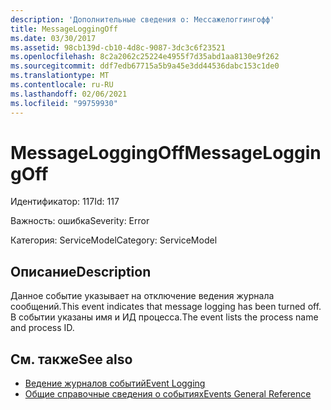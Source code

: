 ```yaml
---
description: 'Дополнительные сведения о: Мессажелоггингофф'
title: MessageLoggingOff
ms.date: 03/30/2017
ms.assetid: 98cb139d-cb10-4d8c-9087-3dc3c6f23521
ms.openlocfilehash: 8c2a2062c25224e4955f7d35abd1aa8130e9f262
ms.sourcegitcommit: ddf7edb67715a5b9a45e3dd44536dabc153c1de0
ms.translationtype: MT
ms.contentlocale: ru-RU
ms.lasthandoff: 02/06/2021
ms.locfileid: "99759930"
---
```

# <a name="messageloggingoff"></a><span data-ttu-id="f5252-103">MessageLoggingOff</span><span class="sxs-lookup"><span data-stu-id="f5252-103">MessageLoggingOff</span></span>

<span data-ttu-id="f5252-104">Идентификатор: 117</span><span class="sxs-lookup"><span data-stu-id="f5252-104">Id: 117</span></span>  
  
 <span data-ttu-id="f5252-105">Важность: ошибка</span><span class="sxs-lookup"><span data-stu-id="f5252-105">Severity: Error</span></span>  
  
 <span data-ttu-id="f5252-106">Категория: ServiceModel</span><span class="sxs-lookup"><span data-stu-id="f5252-106">Category: ServiceModel</span></span>  
  
## <a name="description"></a><span data-ttu-id="f5252-107">Описание</span><span class="sxs-lookup"><span data-stu-id="f5252-107">Description</span></span>  

 <span data-ttu-id="f5252-108">Данное событие указывает на отключение ведения журнала сообщений.</span><span class="sxs-lookup"><span data-stu-id="f5252-108">This event indicates that message logging has been turned off.</span></span> <span data-ttu-id="f5252-109">В событии указаны имя и ИД процесса.</span><span class="sxs-lookup"><span data-stu-id="f5252-109">The event lists the process name and process ID.</span></span>  
  
## <a name="see-also"></a><span data-ttu-id="f5252-110">См. также</span><span class="sxs-lookup"><span data-stu-id="f5252-110">See also</span></span>

- [<span data-ttu-id="f5252-111">Ведение журналов событий</span><span class="sxs-lookup"><span data-stu-id="f5252-111">Event Logging</span></span>](index.md)
- [<span data-ttu-id="f5252-112">Общие справочные сведения о событиях</span><span class="sxs-lookup"><span data-stu-id="f5252-112">Events General Reference</span></span>](events-general-reference.md)
